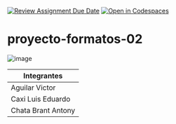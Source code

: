 [![Review Assignment Due Date](https://classroom.github.com/assets/deadline-readme-button-22041afd0340ce965d47ae6ef1cefeee28c7c493a6346c4f15d667ab976d596c.svg)](https://classroom.github.com/a/OT8lK55O)
[![Open in Codespaces](https://classroom.github.com/assets/launch-codespace-2972f46106e565e64193e422d61a12cf1da4916b45550586e14ef0a7c637dd04.svg)](https://classroom.github.com/open-in-codespaces?assignment_repo_id=15604050)
# proyecto-formatos-02
![image](https://github.com/user-attachments/assets/2f5eb2d2-d671-49f3-8fd3-7c1416f8fcb3)

| Integrantes |
|-----------|
| Aguilar Victor   | 
| Caxi Luis Eduardo | 
| Chata Brant Antony   |


